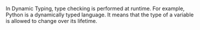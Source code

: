 In Dynamic Typing, type checking is performed at runtime. For example, Python is a dynamically typed language. It means that the type of a variable is allowed to change over its lifetime.
